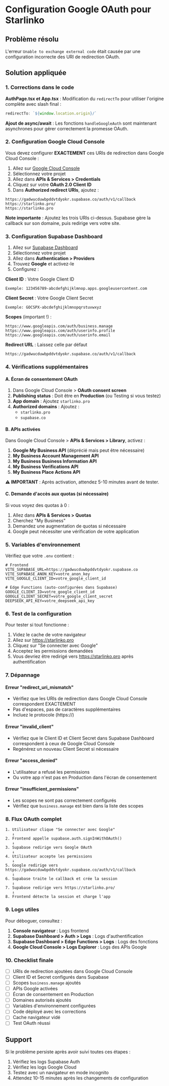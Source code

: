 # Configuration Google OAuth pour Starlinko

## Problème résolu

L'erreur `Unable to exchange external code` était causée par une configuration incorrecte des URI de redirection OAuth.

## Solution appliquée

### 1. Corrections dans le code

**AuthPage.tsx et App.tsx** : Modification du `redirectTo` pour utiliser l'origine complète avec slash final :
```typescript
redirectTo: `${window.location.origin}/`
```

**Ajout de async/await** : Les fonctions `handleGoogleAuth` sont maintenant asynchrones pour gérer correctement la promesse OAuth.

### 2. Configuration Google Cloud Console

Vous devez configurer **EXACTEMENT** ces URIs de redirection dans Google Cloud Console :

1. Allez sur [Google Cloud Console](https://console.cloud.google.com/)
2. Sélectionnez votre projet
3. Allez dans **APIs & Services > Credentials**
4. Cliquez sur votre **OAuth 2.0 Client ID**
5. Dans **Authorized redirect URIs**, ajoutez :

```
https://gadwucduwbpddvtdyokr.supabase.co/auth/v1/callback
https://starlinko.pro/
https://starlinko.pro
```

**Note importante** : Ajoutez les trois URIs ci-dessus. Supabase gère la callback sur son domaine, puis redirige vers votre site.

### 3. Configuration Supabase Dashboard

1. Allez sur [Supabase Dashboard](https://supabase.com/dashboard)
2. Sélectionnez votre projet
3. Allez dans **Authentication > Providers**
4. Trouvez **Google** et activez-le
5. Configurez :

**Client ID** : Votre Google Client ID
```
Exemple: 123456789-abcdefghijklmnop.apps.googleusercontent.com
```

**Client Secret** : Votre Google Client Secret
```
Exemple: GOCSPX-abcdefghijklmnopqrstuvwxyz
```

**Scopes** (important !) :
```
https://www.googleapis.com/auth/business.manage
https://www.googleapis.com/auth/userinfo.profile
https://www.googleapis.com/auth/userinfo.email
```

**Redirect URL** : Laissez celle par défaut
```
https://gadwucduwbpddvtdyokr.supabase.co/auth/v1/callback
```

### 4. Vérifications supplémentaires

#### A. Écran de consentement OAuth

1. Dans Google Cloud Console > **OAuth consent screen**
2. **Publishing status** : Doit être en **Production** (ou Testing si vous testez)
3. **App domain** : Ajoutez `starlinko.pro`
4. **Authorized domains** : Ajoutez :
   - `starlinko.pro`
   - `supabase.co`

#### B. APIs activées

Dans Google Cloud Console > **APIs & Services > Library**, activez :

1. **Google My Business API** (déprécié mais peut être nécessaire)
2. **My Business Account Management API**
3. **My Business Business Information API**
4. **My Business Verifications API**
5. **My Business Place Actions API**

**⚠️ IMPORTANT** : Après activation, attendez 5-10 minutes avant de tester.

#### C. Demande d'accès aux quotas (si nécessaire)

Si vous voyez des quotas à 0 :

1. Allez dans **APIs & Services > Quotas**
2. Cherchez "My Business"
3. Demandez une augmentation de quotas si nécessaire
4. Google peut nécessiter une vérification de votre application

### 5. Variables d'environnement

Vérifiez que votre `.env` contient :

```env
# Frontend
VITE_SUPABASE_URL=https://gadwucduwbpddvtdyokr.supabase.co
VITE_SUPABASE_ANON_KEY=votre_anon_key
VITE_GOOGLE_CLIENT_ID=votre_google_client_id

# Edge Functions (auto-configurées dans Supabase)
GOOGLE_CLIENT_ID=votre_google_client_id
GOOGLE_CLIENT_SECRET=votre_google_client_secret
DEEPSEEK_API_KEY=votre_deepseek_api_key
```

### 6. Test de la configuration

Pour tester si tout fonctionne :

1. Videz le cache de votre navigateur
2. Allez sur https://starlinko.pro
3. Cliquez sur "Se connecter avec Google"
4. Acceptez les permissions demandées
5. Vous devriez être redirigé vers https://starlinko.pro après authentification

### 7. Dépannage

#### Erreur "redirect_uri_mismatch"
- Vérifiez que les URIs de redirection dans Google Cloud Console correspondent EXACTEMENT
- Pas d'espaces, pas de caractères supplémentaires
- Incluez le protocole (https://)

#### Erreur "invalid_client"
- Vérifiez que le Client ID et Client Secret dans Supabase Dashboard correspondent à ceux de Google Cloud Console
- Regénérez un nouveau Client Secret si nécessaire

#### Erreur "access_denied"
- L'utilisateur a refusé les permissions
- Ou votre app n'est pas en Production dans l'écran de consentement

#### Erreur "insufficient_permissions"
- Les scopes ne sont pas correctement configurés
- Vérifiez que `business.manage` est bien dans la liste des scopes

### 8. Flux OAuth complet

```
1. Utilisateur clique "Se connecter avec Google"
   ↓
2. Frontend appelle supabase.auth.signInWithOAuth()
   ↓
3. Supabase redirige vers Google OAuth
   ↓
4. Utilisateur accepte les permissions
   ↓
5. Google redirige vers https://gadwucduwbpddvtdyokr.supabase.co/auth/v1/callback
   ↓
6. Supabase traite le callback et crée la session
   ↓
7. Supabase redirige vers https://starlinko.pro/
   ↓
8. Frontend détecte la session et charge l'app
```

### 9. Logs utiles

Pour déboguer, consultez :

1. **Console navigateur** : Logs frontend
2. **Supabase Dashboard > Auth > Logs** : Logs d'authentification
3. **Supabase Dashboard > Edge Functions > Logs** : Logs des fonctions
4. **Google Cloud Console > Logs Explorer** : Logs des APIs Google

### 10. Checklist finale

- [ ] URIs de redirection ajoutées dans Google Cloud Console
- [ ] Client ID et Secret configurés dans Supabase
- [ ] Scopes `business.manage` ajoutés
- [ ] APIs Google activées
- [ ] Écran de consentement en Production
- [ ] Domaines autorisés ajoutés
- [ ] Variables d'environnement configurées
- [ ] Code déployé avec les corrections
- [ ] Cache navigateur vidé
- [ ] Test OAuth réussi

## Support

Si le problème persiste après avoir suivi toutes ces étapes :

1. Vérifiez les logs Supabase Auth
2. Vérifiez les logs Google Cloud
3. Testez avec un navigateur en mode incognito
4. Attendez 10-15 minutes après les changements de configuration
